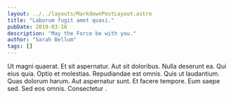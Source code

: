 ```yaml
---
layout: ../../layouts/MarkdownPostLayout.astro
title: "Laborum fugit amet quasi."
pubDate: 2019-03-16
description: "May the Force be with you."
author: "Sarah Bellum"
tags: []
---
```


Ut magni quaerat. Et sit aspernatur. Aut sit doloribus. Nulla deserunt ea. Qui eius quia. Optio et molestias. Repudiandae est omnis. Quis ut laudantium. Quas dolorum harum. Aut aspernatur sunt. Et facere tempore. Eum saepe sed. Sed eos omnis. Consectetur .

